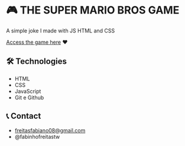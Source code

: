 # 🎮 THE SUPER MARIO BROS GAME

A simple joke I made with JS HTML and CSS

[Access the game here](https://fabinho070.github.io/the-supermarionbros-game/) ❤️ 

## 🛠️ Technologies
- HTML
- CSS
- JavaScript
- Git e Github

## 📞 Contact
- freitasfabiano08@gmail.com
- @fabinhofreitastw
